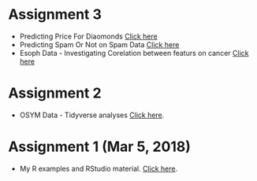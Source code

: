 # Assignment 3
+ Predicting Price For Diaomonds [Click here](assignment-3-diamond.html)
+ Predicting Spam Or Not on Spam Data [Click here](assignment-3-spam.html)
+ Esoph Data - Investigating Corelation between featurs on cancer [Click here](assignment-3-esoph.html)

# Assignment 2
+ OSYM Data - Tidyverse analyses [Click here](assignment-2-osym.html).

# Assignment 1 (Mar 5, 2018)
+ My R examples and RStudio material. [Click here](assignment-1.html).
